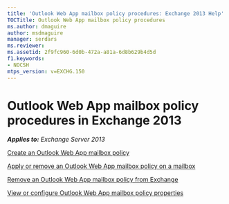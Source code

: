 ```yaml
---
title: 'Outlook Web App mailbox policy procedures: Exchange 2013 Help'
TOCTitle: Outlook Web App mailbox policy procedures
ms.author: dmaguire
author: msdmaguire
manager: serdars
ms.reviewer: 
ms.assetid: 2f9fc960-6d0b-472a-a81a-6d8b629b4d5d
f1.keywords:
- NOCSH
mtps_version: v=EXCHG.150
---
```


# Outlook Web App mailbox policy procedures in Exchange 2013

_**Applies to:** Exchange Server 2013_

[Create an Outlook Web App mailbox policy](create-outlook-web-app-mailbox-policy-exchange-2013-help.md)

[Apply or remove an Outlook Web App mailbox policy on a mailbox](apply-or-remove-outlook-web-app-mailbox-policy-exchange-2013-help.md)

[Remove an Outlook Web App mailbox policy from Exchange](remove-outlook-web-app-mailbox-policy-exchange-2013-help.md)

[View or configure Outlook Web App mailbox policy properties](configure-outlook-web-app-mailbox-policy-properties-exchange-2013-help.md)

